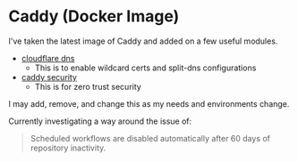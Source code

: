 # Caddy (Docker Image)
I've taken the latest image of Caddy and added on a few useful modules.

- [cloudflare dns](https://github.com/caddy-dns/cloudflare)
  - This is to enable wildcard certs and split-dns configurations
- [caddy security](https://github.com/greenpau/caddy-security)
  - This is for zero trust security

I may add, remove, and change this as my needs and environments change.

Currently investigating a way around the issue of:
> Scheduled workflows are disabled automatically after 60 days of repository inactivity.
